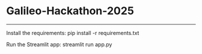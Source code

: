 # Galileo-Hackathon-2025
---

Install the requirements:
pip install -r requirements.txt

Run the Streamlit app:
streamlit run app.py
